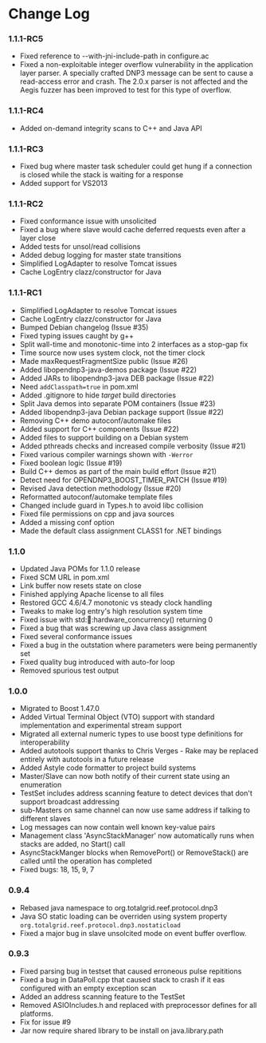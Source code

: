 Change Log
==============

### 1.1.1-RC5 ###
- Fixed reference to --with-jni-include-path in configure.ac
- Fixed a non-exploitable integer overflow vulnerability in the application layer parser. A specially crafted DNP3 message can be sent to cause a read-access error and crash. The 2.0.x parser is not affected and the Aegis fuzzer has been improved to test for this type of overflow.

### 1.1.1-RC4 ###
- Added on-demand integrity scans to C++ and Java API

### 1.1.1-RC3 ###
- Fixed bug where master task scheduler could get hung if a connection
  is closed while the stack is waiting for a response
- Added support for VS2013

### 1.1.1-RC2 ###
- Fixed conformance issue with unsolicited
- Fixed a bug where slave would cache deferred requests even after a
  layer close
- Added tests for unsol/read collisions
- Added debug logging for master state transitions
- Simplified LogAdapter to resolve Tomcat issues
- Cache LogEntry clazz/constructor for Java

### 1.1.1-RC1 ###
- Simplified LogAdapter to resolve Tomcat issues
- Cache LogEntry clazz/constructor for Java
- Bumped Debian changelog (Issue #35)
- Fixed typing issues caught by g++
- Split wall-time and monotonic-time into 2 interfaces as a stop-gap fix
- Time source now uses system clock, not the timer clock
- Made maxRequestFragmentSize public (Issue #26)
- Added libopendnp3-java-demos package (Issue #22)
- Added JARs to libopendnp3-java DEB package (Issue #22)
- Need ```addClasspath=true``` in pom.xml
- Added .gitignore to hide _target_ build directories
- Split Java demos into separate POM containers (Issue #23)
- Added libopendnp3-java Debian package support (Issue #22)
- Removing C++ demo autoconf/automake files
- Added support for C++ components (Issue #22)
- Added files to support building on a Debian system
- Added pthreads checks and increased compile verbosity (Issue #21)
- Fixed various compiler warnings shown with ```-Werror```
- Fixed boolean logic (Issue #19)
- Build C++ demos as part of the main build effort (Issue #21)
- Detect need for OPENDNP3_BOOST_TIMER_PATCH (Issue #19)
- Revised Java detection methodology (Issue #20)
- Reformatted autoconf/automake template files
- Changed include guard in Types.h to avoid libc collision
- Fixed file permissions on cpp and java sources
- Added a missing conf option
- Made the default class assignment CLASS1 for .NET bindings

### 1.1.0 ###
- Updated Java POMs for 1.1.0 release
- Fixed SCM URL in pom.xml
- Link buffer now resets state on close
- Finished applying Apache license to all files
- Restored GCC 4.6/4.7 monotonic vs steady clock handling
- Tweaks to make log entry's high resolution system time
- Fixed issue with std::thread::hardware_concurrency() returning 0
- Fixed a bug that was screwing up Java class assignment
- Fixed several conformance issues
- Fixed a bug in the outstation where parameters were being permanently
  set
- Fixed quality bug introduced with auto-for loop
- Removed spurious test output

### 1.0.0 ###
- Migrated to Boost 1.47.0
- Added Virtual Terminal Object (VTO) support with standard
  implementation and experimental stream support
- Migrated all external numeric types to use boost type definitions for
  interoperability
- Added autotools support thanks to Chris Verges - Rake may be replaced
  entirely with autotools in a future release
- Added Astyle code formatter to project build systems
- Master/Slave can now both notify of their current state using an enumeration
- TestSet includes address scanning feature to detect devices that don't
  support broadcast addressing
- sub-Masters on same channel can now use same address if talking to
  different slaves
- Log messages can now contain well known key-value pairs
- Management class 'AsyncStackManager' now automatically runs when
  stacks are added, no Start() call
- AsyncStackManger blocks when RemovePort() or RemoveStack() are called
  until the operation has completed
- Fixed bugs: 18, 15, 9, 7

### 0.9.4 ###
- Rebased java namespace to org.totalgrid.reef.protocol.dnp3
- Java SO static loading can be overriden using system property
  ```org.totalgrid.reef.protocol.dnp3.nostaticload```
- Fixed a major bug in slave unsolcited mode on event buffer overflow.

### 0.9.3 ###
- Fixed parsing bug in testset that caused erroneous pulse repititions
- Fixed a bug in DataPoll.cpp that caused stack to crash if it eas
  configured with an empty exception scan
- Added an address scanning feature to the TestSet
- Removed ASIOIncludes.h and replaced with preprocessor defines for all
  platforms.
- Fix for issue #9
- Jar now require shared library to be install on java.library.path
